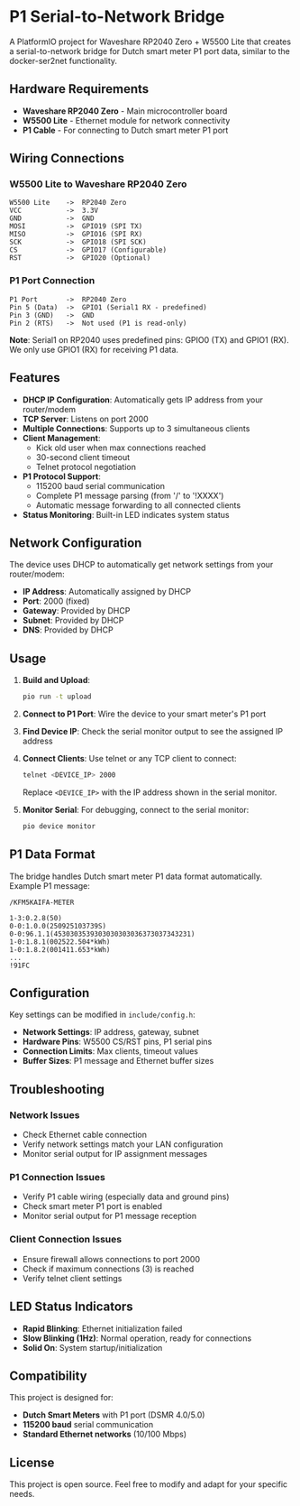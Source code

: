 # P1 Serial-to-Network Bridge

A PlatformIO project for Waveshare RP2040 Zero + W5500 Lite that creates a serial-to-network bridge for Dutch smart meter P1 port data, similar to the docker-ser2net functionality.

## Hardware Requirements

- **Waveshare RP2040 Zero** - Main microcontroller board
- **W5500 Lite** - Ethernet module for network connectivity
- **P1 Cable** - For connecting to Dutch smart meter P1 port

## Wiring Connections

### W5500 Lite to Waveshare RP2040 Zero
```
W5500 Lite    ->  RP2040 Zero
VCC           ->  3.3V
GND           ->  GND
MOSI          ->  GPIO19 (SPI TX)
MISO          ->  GPIO16 (SPI RX)
SCK           ->  GPIO18 (SPI SCK)
CS            ->  GPIO17 (Configurable)
RST           ->  GPIO20 (Optional)
```

### P1 Port Connection
```
P1 Port       ->  RP2040 Zero
Pin 5 (Data)  ->  GPIO1 (Serial1 RX - predefined)
Pin 3 (GND)   ->  GND
Pin 2 (RTS)   ->  Not used (P1 is read-only)
```

**Note**: Serial1 on RP2040 uses predefined pins: GPIO0 (TX) and GPIO1 (RX). We only use GPIO1 (RX) for receiving P1 data.

## Features

- **DHCP IP Configuration**: Automatically gets IP address from your router/modem
- **TCP Server**: Listens on port 2000
- **Multiple Connections**: Supports up to 3 simultaneous clients
- **Client Management**: 
  - Kick old user when max connections reached
  - 30-second client timeout
  - Telnet protocol negotiation
- **P1 Protocol Support**:
  - 115200 baud serial communication
  - Complete P1 message parsing (from '/' to '!XXXX')
  - Automatic message forwarding to all connected clients
- **Status Monitoring**: Built-in LED indicates system status

## Network Configuration

The device uses DHCP to automatically get network settings from your router/modem:
- **IP Address**: Automatically assigned by DHCP
- **Port**: 2000 (fixed)
- **Gateway**: Provided by DHCP
- **Subnet**: Provided by DHCP
- **DNS**: Provided by DHCP

## Usage

1. **Build and Upload**:
   ```bash
   pio run -t upload
   ```

2. **Connect to P1 Port**: Wire the device to your smart meter's P1 port

3. **Find Device IP**: Check the serial monitor output to see the assigned IP address

4. **Connect Clients**: Use telnet or any TCP client to connect:
   ```bash
   telnet <DEVICE_IP> 2000
   ```
   Replace `<DEVICE_IP>` with the IP address shown in the serial monitor.

5. **Monitor Serial**: For debugging, connect to the serial monitor:
   ```bash
   pio device monitor
   ```

## P1 Data Format

The bridge handles Dutch smart meter P1 data format automatically. Example P1 message:
```
/KFM5KAIFA-METER

1-3:0.2.8(50)
0-0:1.0.0(250925103739S)
0-0:96.1.1(4530303539303030303036373037343231)
1-0:1.8.1(002522.504*kWh)
1-0:1.8.2(001411.653*kWh)
...
!91FC
```

## Configuration

Key settings can be modified in `include/config.h`:

- **Network Settings**: IP address, gateway, subnet
- **Hardware Pins**: W5500 CS/RST pins, P1 serial pins
- **Connection Limits**: Max clients, timeout values
- **Buffer Sizes**: P1 message and Ethernet buffer sizes

## Troubleshooting

### Network Issues
- Check Ethernet cable connection
- Verify network settings match your LAN configuration
- Monitor serial output for IP assignment messages

### P1 Connection Issues
- Verify P1 cable wiring (especially data and ground pins)
- Check smart meter P1 port is enabled
- Monitor serial output for P1 message reception

### Client Connection Issues
- Ensure firewall allows connections to port 2000
- Check if maximum connections (3) is reached
- Verify telnet client settings

## LED Status Indicators

- **Rapid Blinking**: Ethernet initialization failed
- **Slow Blinking (1Hz)**: Normal operation, ready for connections
- **Solid On**: System startup/initialization

## Compatibility

This project is designed for:
- **Dutch Smart Meters** with P1 port (DSMR 4.0/5.0)
- **115200 baud** serial communication
- **Standard Ethernet networks** (10/100 Mbps)

## License

This project is open source. Feel free to modify and adapt for your specific needs.